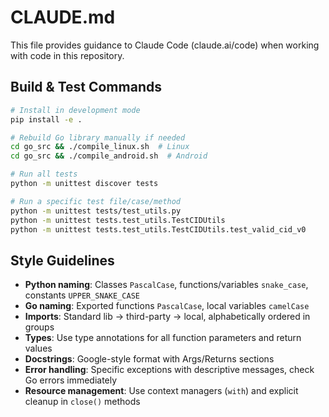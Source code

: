 # CLAUDE.md

This file provides guidance to Claude Code (claude.ai/code) when working with code in this repository.

## Build & Test Commands
```bash
# Install in development mode
pip install -e .

# Rebuild Go library manually if needed
cd go_src && ./compile_linux.sh  # Linux
cd go_src && ./compile_android.sh  # Android

# Run all tests
python -m unittest discover tests

# Run a specific test file/case/method
python -m unittest tests/test_utils.py
python -m unittest tests.test_utils.TestCIDUtils
python -m unittest tests.test_utils.TestCIDUtils.test_valid_cid_v0
```

## Style Guidelines
- **Python naming**: Classes `PascalCase`, functions/variables `snake_case`, constants `UPPER_SNAKE_CASE`
- **Go naming**: Exported functions `PascalCase`, local variables `camelCase`
- **Imports**: Standard lib → third-party → local, alphabetically ordered in groups
- **Types**: Use type annotations for all function parameters and return values
- **Docstrings**: Google-style format with Args/Returns sections
- **Error handling**: Specific exceptions with descriptive messages, check Go errors immediately
- **Resource management**: Use context managers (`with`) and explicit cleanup in `close()` methods